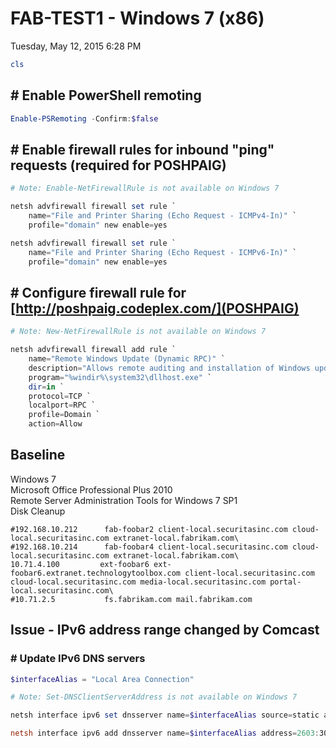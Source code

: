 ﻿# FAB-TEST1 - Windows 7 (x86)

Tuesday, May 12, 2015
6:28 PM

```PowerShell
cls
```

## # Enable PowerShell remoting

```PowerShell
Enable-PSRemoting -Confirm:$false
```

## # Enable firewall rules for inbound "ping" requests (required for POSHPAIG)

```PowerShell
# Note: Enable-NetFirewallRule is not available on Windows 7

netsh advfirewall firewall set rule `
    name="File and Printer Sharing (Echo Request - ICMPv4-In)" `
    profile="domain" new enable=yes

netsh advfirewall firewall set rule `
    name="File and Printer Sharing (Echo Request - ICMPv6-In)" `
    profile="domain" new enable=yes
```

## # Configure firewall rule for [http://poshpaig.codeplex.com/](POSHPAIG)

```PowerShell
# Note: New-NetFirewallRule is not available on Windows 7

netsh advfirewall firewall add rule `
    name="Remote Windows Update (Dynamic RPC)" `
    description="Allows remote auditing and installation of Windows updates via POSHPAIG (http://poshpaig.codeplex.com/)" `
    program="%windir%\system32\dllhost.exe" `
    dir=in `
    protocol=TCP `
    localport=RPC `
    profile=Domain `
    action=Allow
```

## Baseline

Windows 7\
Microsoft Office Professional Plus 2010\
Remote Server Administration Tools for Windows 7 SP1\
Disk Cleanup

```Text
#192.168.10.212      fab-foobar2 client-local.securitasinc.com cloud-local.securitasinc.com extranet-local.fabrikam.com\
#192.168.10.214      fab-foobar4 client-local.securitasinc.com cloud-local.securitasinc.com extranet-local.fabrikam.com\
10.71.4.100         ext-foobar6 ext-foobar6.extranet.technologytoolbox.com client-local.securitasinc.com cloud-local.securitasinc.com media-local.securitasinc.com portal-local.securitasinc.com\
#10.71.2.5           fs.fabrikam.com mail.fabrikam.com
```

## Issue - IPv6 address range changed by Comcast

### # Update IPv6 DNS servers

```PowerShell
$interfaceAlias = "Local Area Connection"

# Note: Set-DNSClientServerAddress is not available on Windows 7

netsh interface ipv6 set dnsserver name=$interfaceAlias source=static address=2603:300b:802:8900::201

netsh interface ipv6 add dnsserver name=$interfaceAlias address=2603:300b:802:8900::202
```
